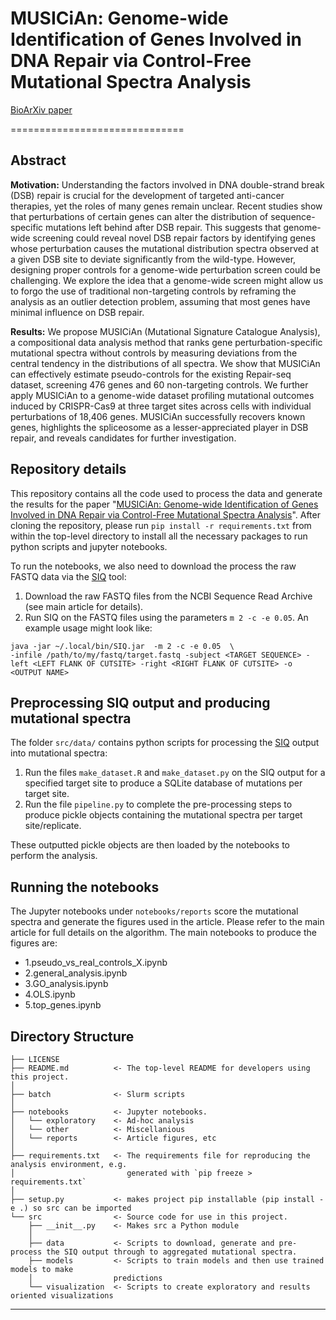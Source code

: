 # MUSICiAn: Genome-wide Identification of Genes Involved in DNA Repair via Control-Free Mutational Spectra Analysis 
[BioArXiv paper](https://doi.org/10.1101/2025.01.27.635038)


==============================

## Abstract

**Motivation:** Understanding the factors involved in DNA double-strand break (DSB) repair is crucial for the development of targeted anti-cancer therapies, yet the roles of many genes remain unclear. Recent studies show that perturbations of certain genes can alter the distribution of sequence-specific mutations left behind after DSB repair. This suggests that genome-wide screening could reveal novel DSB repair factors by identifying genes whose perturbation causes the mutational distribution spectra observed at a given DSB site to deviate significantly from the wild-type. However, designing proper controls for a genome-wide perturbation screen could be challenging. We explore the idea that a genome-wide screen might allow us to forgo the use of traditional non-targeting controls by reframing the analysis as an outlier detection problem, assuming that most genes have minimal influence on DSB repair.

**Results:** We propose MUSICiAn (Mutational Signature Catalogue Analysis), a compositional data analysis method that ranks gene perturbation-specific mutational spectra without controls by measuring deviations from the central tendency in the distributions of all spectra. We show that MUSICiAn can effectively estimate pseudo-controls for the existing Repair-seq dataset, screening 476 genes and 60 non-targeting controls. We further apply MUSICiAn to a genome-wide dataset profiling mutational outcomes induced by CRISPR-Cas9 at three target sites across cells with individual perturbations of 18,406 genes. MUSICiAn successfully recovers known genes, highlights the spliceosome as a lesser-appreciated player in DSB repair, and reveals candidates for further investigation.

## Repository details

This repository contains all the code used to process the data and generate the results for the paper "[MUSICiAn: Genome-wide Identification of Genes Involved in DNA Repair via Control-Free Mutational Spectra Analysis]((https://doi.org/10.1101/2025.01.27.635038))". After cloning the repository, please run `pip install -r requirements.txt` from within the top-level directory to install all the necessary packages to run python scripts and jupyter notebooks. 

To run the notebooks, we also need to download the process the raw FASTQ data via the [SIQ](https://pubmed.ncbi.nlm.nih.gov/36071722/) tool:

1. Download the raw FASTQ files from the NCBI Sequence Read Archive (see main article for details).
2. Run SIQ on the FASTQ files using the parameters `m 2 -c -e 0.05`. An example usage might look like:

```
java -jar ~/.local/bin/SIQ.jar  -m 2 -c -e 0.05  \
-infile /path/to/my/fastq/target.fastq -subject <TARGET SEQUENCE> -left <LEFT FLANK OF CUTSITE> -right <RIGHT FLANK OF CUTSITE> -o <OUTPUT NAME> 
```


## Preprocessing SIQ output and producing mutational spectra

The folder `src/data/` contains python scripts for processing the [SIQ](https://pubmed.ncbi.nlm.nih.gov/36071722/) output into mutational spectra: 

1. Run the files `make_dataset.R` and `make_dataset.py` on the SIQ output for a specified target site to produce a SQLite database of mutations per target site. 
2. Run the file `pipeline.py` to complete the pre-processing steps to produce pickle objects containing the mutational spectra per target site/replicate. 

These outputted pickle objects are then loaded by the notebooks to perform the analysis.


## Running the notebooks

The Jupyter notebooks under `notebooks/reports` score the mutational spectra and generate the figures used in the article. Please refer to the main article for full details on the algorithm. The main notebooks to produce the figures are:

- 1.pseudo_vs_real_controls_X.ipynb
- 2.general_analysis.ipynb
- 3.GO_analysis.ipynb
- 4.OLS.ipynb
- 5.top_genes.ipynb


Directory Structure
------------

    ├── LICENSE
    ├── README.md          <- The top-level README for developers using this project.
    │
    ├── batch              <- Slurm scripts 
    │    
    ├── notebooks          <- Jupyter notebooks.
    │   └── exploratory    <- Ad-hoc analysis
    │   └── other          <- Miscellanious
    │   └── reports        <- Article figures, etc
    │
    ├── requirements.txt   <- The requirements file for reproducing the analysis environment, e.g.
    │                         generated with `pip freeze > requirements.txt`
    │
    ├── setup.py           <- makes project pip installable (pip install -e .) so src can be imported
    └── src                <- Source code for use in this project.
        ├── __init__.py    <- Makes src a Python module
        │
        ├── data           <- Scripts to download, generate and pre-process the SIQ output through to aggregated mutational spectra.
        ├── models         <- Scripts to train models and then use trained models to make
        │                  predictions
        └── visualization  <- Scripts to create exploratory and results oriented visualizations



--------